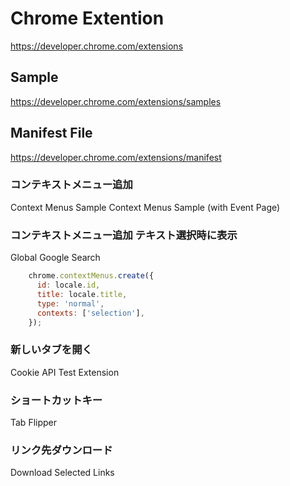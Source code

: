 # Chrome Extention


https://developer.chrome.com/extensions

## Sample
https://developer.chrome.com/extensions/samples


## Manifest File
https://developer.chrome.com/extensions/manifest


### コンテキストメニュー追加
Context Menus Sample
Context Menus Sample (with Event Page)

### コンテキストメニュー追加 テキスト選択時に表示
Global Google Search

```javascript
    chrome.contextMenus.create({
      id: locale.id,
      title: locale.title,
      type: 'normal',
      contexts: ['selection'],
    });
```


### 新しいタブを開く
Cookie API Test Extension


### ショートカットキー

Tab Flipper

### リンク先ダウンロード

Download Selected Links


